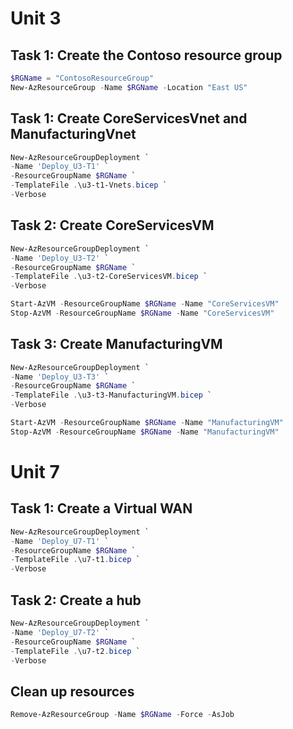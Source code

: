 # Unit 3
## Task 1: Create the Contoso resource group
```Powershell
$RGName = "ContosoResourceGroup"
New-AzResourceGroup -Name $RGName -Location "East US"
```
## Task 1: Create CoreServicesVnet and ManufacturingVnet
```Powershell
New-AzResourceGroupDeployment `
-Name 'Deploy_U3-T1' `
-ResourceGroupName $RGName `
-TemplateFile .\u3-t1-Vnets.bicep `
-Verbose
```

## Task 2: Create CoreServicesVM
```Powershell
New-AzResourceGroupDeployment `
-Name 'Deploy_U3-T2' `
-ResourceGroupName $RGName `
-TemplateFile .\u3-t2-CoreServicesVM.bicep `
-Verbose

Start-AzVM -ResourceGroupName $RGName -Name "CoreServicesVM" 
Stop-AzVM -ResourceGroupName $RGName -Name "CoreServicesVM" 
```

## Task 3: Create ManufacturingVM
```Powershell
New-AzResourceGroupDeployment `
-Name 'Deploy_U3-T3' `
-ResourceGroupName $RGName `
-TemplateFile .\u3-t3-ManufacturingVM.bicep `
-Verbose

Start-AzVM -ResourceGroupName $RGName -Name "ManufacturingVM" 
Stop-AzVM -ResourceGroupName $RGName -Name "ManufacturingVM" 
```

# Unit 7
## Task 1: Create a Virtual WAN
```Powershell
New-AzResourceGroupDeployment `
-Name 'Deploy_U7-T1' `
-ResourceGroupName $RGName `
-TemplateFile .\u7-t1.bicep `
-Verbose
```

## Task 2: Create a hub
```Powershell
New-AzResourceGroupDeployment `
-Name 'Deploy_U7-T2' `
-ResourceGroupName $RGName `
-TemplateFile .\u7-t2.bicep `
-Verbose
```

## Clean up resources
```Powershell
Remove-AzResourceGroup -Name $RGName -Force -AsJob
```
